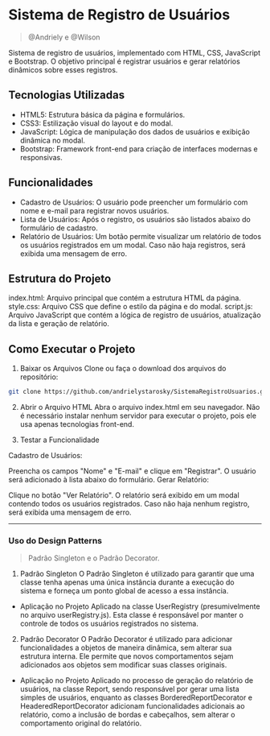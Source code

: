 # Sistema de Registro de Usuários
> @Andriely e @Wilson

Sistema de registro de usuários, implementado com HTML, CSS, JavaScript e Bootstrap. O objetivo principal é registrar usuários e gerar relatórios dinâmicos sobre esses registros.

## Tecnologias Utilizadas

- HTML5: Estrutura básica da página e formulários.
- CSS3: Estilização visual do layout e do modal.
- JavaScript: Lógica de manipulação dos dados de usuários e exibição dinâmica no modal.
- Bootstrap: Framework front-end para criação de interfaces modernas e responsivas.

## Funcionalidades

- Cadastro de Usuários: O usuário pode preencher um formulário com nome e e-mail para registrar novos usuários.
- Lista de Usuários: Após o registro, os usuários são listados abaixo do formulário de cadastro.
- Relatório de Usuários: Um botão permite visualizar um relatório de todos os usuários registrados em um modal. Caso não haja registros, será exibida uma mensagem de erro.

## Estrutura do Projeto

index.html: Arquivo principal que contém a estrutura HTML da página.
style.css: Arquivo CSS que define o estilo da página e do modal.
script.js: Arquivo JavaScript que contém a lógica de registro de usuários, atualização da lista e geração de relatório.

## Como Executar o Projeto

1. Baixar os Arquivos
Clone ou faça o download dos arquivos do repositório:

```bash
git clone https://github.com/andrielystarosky/SistemaRegistroUsuarios.git
```

2. Abrir o Arquivo HTML
Abra o arquivo index.html em seu navegador. Não é necessário instalar nenhum servidor para executar o projeto, pois ele usa apenas tecnologias front-end.

3. Testar a Funcionalidade

Cadastro de Usuários:

Preencha os campos "Nome" e "E-mail" e clique em "Registrar".
O usuário será adicionado à lista abaixo do formulário.
Gerar Relatório:

Clique no botão "Ver Relatório".
O relatório será exibido em um modal contendo todos os usuários registrados. Caso não haja nenhum registro, será exibida uma mensagem de erro.

---

### Uso do Design Patterns
> Padrão Singleton e o Padrão Decorator.

1. Padrão Singleton
O Padrão Singleton é utilizado para garantir que uma classe tenha apenas uma única instância durante a execução do sistema e forneça um ponto global de acesso a essa instância.

- Aplicação no Projeto
Aplicado na classe UserRegistry (presumivelmente no arquivo userRegistry.js). Esta classe é responsável por manter o controle de todos os usuários registrados no sistema.

2. Padrão Decorator
O Padrão Decorator é utilizado para adicionar funcionalidades a objetos de maneira dinâmica, sem alterar sua estrutura interna. Ele permite que novos comportamentos sejam adicionados aos objetos sem modificar suas classes originais.

- Aplicação no Projeto
Aplicado no processo de geração do relatório de usuários, na classe Report, sendo responsável por gerar uma lista simples de usuários, enquanto as classes BorderedReportDecorator e HeaderedReportDecorator adicionam funcionalidades adicionais ao relatório, como a inclusão de bordas e cabeçalhos, sem alterar o comportamento original do relatório.

